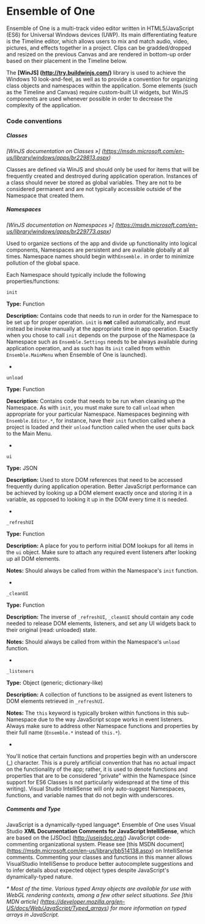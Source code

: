 # Ensemble of One

Ensemble of One is a multi-track video editor written in HTML5/JavaScript (ES6) for Universal Windows devices (UWP). Its main differentiating feature is the Timeline editor, which allows users to mix and match audio, video, pictures, and effects together in a project. Clips can be gradded/dropped and resized on the previous Canvas and are rendered in bottom-up order based on their placement in the Timeline below.

The __[WinJS] (http://try.buildwinjs.com/)__ library is used to achieve the Windows 10 look-and-feel, as well as to provide a convention for organizing class objects and namespaces within the application. Some elements (such as the Timeline and Canvas) require custom-built UI widgets, but WinJS components are used whenever possible in order to decrease the complexity of the application.

### Code conventions
##### Classes
_[WinJS documentation on Classes &raquo;] (https://msdn.microsoft.com/en-us/library/windows/apps/br229813.aspx)_

Classes are defined via WinJS and should only be used for items that will be frequently created and destroyed during application operation. Instances of a class should never be stored as global variables. They are not to be considered permanent and are not typically accessible outside of the Namespace that created them.

##### Namespaces
_[WinJS documentation on Namespaces &raquo;] (https://msdn.microsoft.com/en-us/library/windows/apps/br229773.aspx)_

Used to organize sections of the app and divide up functionality into logical components, Namespaces are persistent and are available globally at all times. Namespace names should begin with`Ensemble.` in order to minimize pollution of the global space.

Each Namespace should typically include the following properties/functions:

`init`

  __Type:__ Function
  
  __Description:__ Contains code that needs to run in order for the Namespace to be set up for proper operation. `init` is __not__ called automatically, and must instead be invoke manually at the appropriate time in app operation. Exactly when you chose to call `init` depends on the purpose of the Namespace (a Namespace such as `Ensemble.Settings` needs to be always available during application operation, and as such has its `init` called from within `Ensemble.MainMenu` when Ensemble of One is launched).

-

`unload`

  __Type:__ Function
  
  __Description:__ Contains code that needs to be run when cleaning up the Namespace. As with `init`, you must make sure to call `unload` when appropriate for your particular Namespace. Namespaces beginning with `Ensemble.Editor.*`, for instance, have their `init` function called when a project is loaded and their `unload` function called when the user quits back to the Main Menu.

-

`ui`

  __Type:__ JSON
  
  __Description:__ Used to store DOM references that need to be accessed frequently during application operation. Better JavaScript performance can be achieved by looking up a DOM element exactly once and storing it in a variable, as opposed to looking it up in the DOM every time it is needed.

-

`_refreshUI`

  __Type:__ Function
  
  __Description:__ A place for you to perform initial DOM lookups for all items in the `ui` object. Make sure to attach any required event listeners after looking up all DOM elements.
  
  __Notes:__ Should always be called from within the Namespace's `init` function.

-

`_cleanUI`

  __Type:__ Function
  
  __Description:__ The inverse of `_refreshUI`, `_cleanUI` should contain any code needed to release DOM elements, listeners, and set any UI widgets back to their original (read: unloaded) state.
  
  __Notes:__ Should always be called from within the Namespace's `unload` function.

-

`_listeners`

  __Type:__ Object (generic; dictionary-like)
  
  __Description:__ A collection of functions to be assigned as event listeners to DOM elements retrieved in `_refreshUI`.
  
  __Notes:__ The `this` keyword is typically broken within functions in this sub-Namespace due to the way JavaScript scope works in event listeners. Always make sure to address other Namespace functions and properties by their full name (`Ensemble.*` instead of `this.*`).

-

You'll notice that certain functions and properties begin with an underscore (_) character. This is a purely artificial convention that has no actual impact on the functionality of the app; rather, it is used to denote functions and properties that are to be considered "private" within the Namespace (since support for ES6 Classes is not particularly widespread at the time of this writing). Visual Studio IntelliSense will only auto-suggest Namespaces, functions, and variable names that do not begin with underscores.

##### Comments and Type
JavaScript is a dynamically-typed language*. Ensemble of One uses Visual Studio __XML Documentation Comments for JavaScript IntelliSense__, which are based on the [JSDoc] (http://usejsdoc.org/) JavaScript code-commenting organizational system. Please see [this MSDN document] (https://msdn.microsoft.com/en-us/library/bb514138.aspx) on IntelliSense comments. Commenting your classes and functions in this manner allows VisualStudio IntelliSense to produce better autocomplete suggestions and to infer details about expected object types despite JavaScript's dynamically-typed nature.

_* Most of the time. Various typed Array objects are available for use with WebGL rendering contexts, among a few other select situations. See [this MDN article] (https://developer.mozilla.org/en-US/docs/Web/JavaScript/Typed_arrays) for more information on typed arrays in JavaScript._